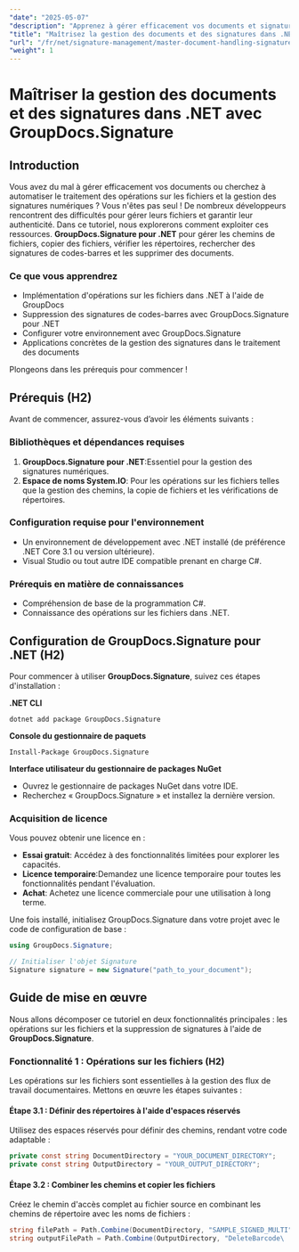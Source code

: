 ```yaml
---
"date": "2025-05-07"
"description": "Apprenez à gérer efficacement vos documents et signatures numériques dans .NET grâce à GroupDocs.Signature. Automatisez les opérations sur les fichiers, la recherche et la suppression des signatures de codes-barres."
"title": "Maîtrisez la gestion des documents et des signatures dans .NET avec GroupDocs.Signature"
"url": "/fr/net/signature-management/master-document-handling-signature-management-dotnet/"
"weight": 1
---
```


# Maîtriser la gestion des documents et des signatures dans .NET avec GroupDocs.Signature

## Introduction

Vous avez du mal à gérer efficacement vos documents ou cherchez à automatiser le traitement des opérations sur les fichiers et la gestion des signatures numériques ? Vous n'êtes pas seul ! De nombreux développeurs rencontrent des difficultés pour gérer leurs fichiers et garantir leur authenticité. Dans ce tutoriel, nous explorerons comment exploiter ces ressources. **GroupDocs.Signature pour .NET** pour gérer les chemins de fichiers, copier des fichiers, vérifier les répertoires, rechercher des signatures de codes-barres et les supprimer des documents.

### Ce que vous apprendrez

- Implémentation d'opérations sur les fichiers dans .NET à l'aide de GroupDocs
- Suppression des signatures de codes-barres avec GroupDocs.Signature pour .NET
- Configurer votre environnement avec GroupDocs.Signature
- Applications concrètes de la gestion des signatures dans le traitement des documents

Plongeons dans les prérequis pour commencer !

## Prérequis (H2)

Avant de commencer, assurez-vous d’avoir les éléments suivants :

### Bibliothèques et dépendances requises

1. **GroupDocs.Signature pour .NET**:Essentiel pour la gestion des signatures numériques.
2. **Espace de noms System.IO**: Pour les opérations sur les fichiers telles que la gestion des chemins, la copie de fichiers et les vérifications de répertoires.

### Configuration requise pour l'environnement

- Un environnement de développement avec .NET installé (de préférence .NET Core 3.1 ou version ultérieure).
- Visual Studio ou tout autre IDE compatible prenant en charge C#.

### Prérequis en matière de connaissances

- Compréhension de base de la programmation C#.
- Connaissance des opérations sur les fichiers dans .NET.

## Configuration de GroupDocs.Signature pour .NET (H2)

Pour commencer à utiliser **GroupDocs.Signature**, suivez ces étapes d'installation :

**.NET CLI**
```
dotnet add package GroupDocs.Signature
```

**Console du gestionnaire de paquets**
```
Install-Package GroupDocs.Signature
```

**Interface utilisateur du gestionnaire de packages NuGet**

- Ouvrez le gestionnaire de packages NuGet dans votre IDE.
- Recherchez « GroupDocs.Signature » et installez la dernière version.

### Acquisition de licence

Vous pouvez obtenir une licence en :

- **Essai gratuit**: Accédez à des fonctionnalités limitées pour explorer les capacités.
- **Licence temporaire**:Demandez une licence temporaire pour toutes les fonctionnalités pendant l'évaluation.
- **Achat**: Achetez une licence commerciale pour une utilisation à long terme.

Une fois installé, initialisez GroupDocs.Signature dans votre projet avec le code de configuration de base :

```csharp
using GroupDocs.Signature;

// Initialiser l'objet Signature
Signature signature = new Signature("path_to_your_document");
```

## Guide de mise en œuvre

Nous allons décomposer ce tutoriel en deux fonctionnalités principales : les opérations sur les fichiers et la suppression de signatures à l'aide de **GroupDocs.Signature**.

### Fonctionnalité 1 : Opérations sur les fichiers (H2)

Les opérations sur les fichiers sont essentielles à la gestion des flux de travail documentaires. Mettons en œuvre les étapes suivantes :

#### Étape 3.1 : Définir des répertoires à l'aide d'espaces réservés

Utilisez des espaces réservés pour définir des chemins, rendant votre code adaptable :

```csharp
private const string DocumentDirectory = "YOUR_DOCUMENT_DIRECTORY";
private const string OutputDirectory = "YOUR_OUTPUT_DIRECTORY";
```

#### Étape 3.2 : Combiner les chemins et copier les fichiers

Créez le chemin d'accès complet au fichier source en combinant les chemins de répertoire avec les noms de fichiers :

```csharp
string filePath = Path.Combine(DocumentDirectory, "SAMPLE_SIGNED_MULTI");
string outputFilePath = Path.Combine(OutputDirectory, "DeleteBarcode\